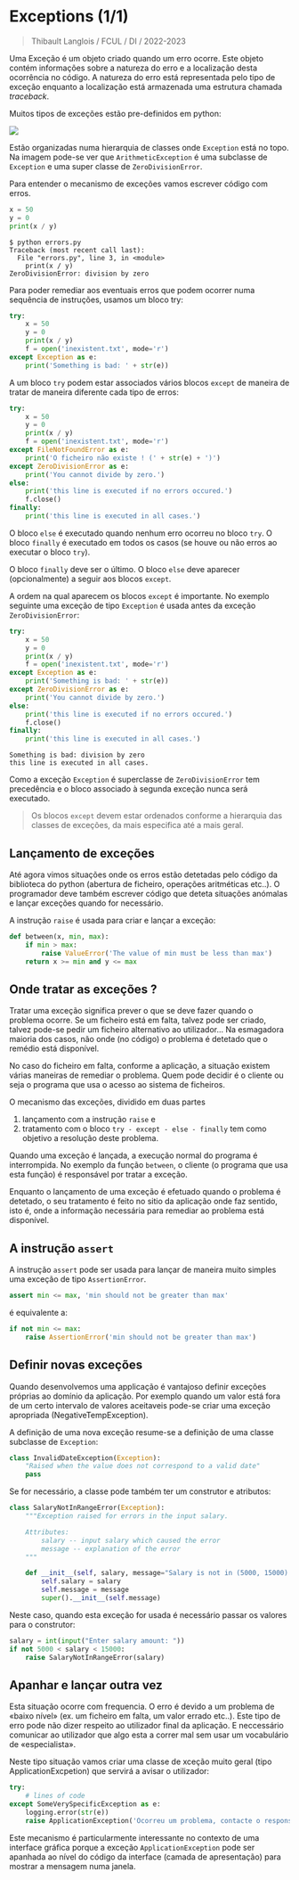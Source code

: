 # Exceptions (1/1)
> Thibault Langlois / FCUL / DI / 2022-2023

Uma Exceção é um objeto criado quando um erro ocorre. Este objeto contém informações sobre a natureza do erro e a localização desta ocorrência no código. A natureza do erro está representada pelo tipo de exceção enquanto a localização está armazenada uma estrutura chamada *traceback*.

Muitos tipos de exceções estão pre-definidos em python:

![](exceptions-hierarchy.png)

Estão organizadas numa hierarquia de classes onde `Exception` está no topo. Na imagem pode-se ver que `ArithmeticException` é uma subclasse de `Exception` e uma super classe de `ZeroDivisionError`.

Para entender o mecanismo de exceções vamos escrever código com erros.

```python
x = 50
y = 0
print(x / y)
```
```
$ python errors.py
Traceback (most recent call last):
  File "errors.py", line 3, in <module>
    print(x / y)
ZeroDivisionError: division by zero
```

Para poder remediar aos eventuais erros que podem ocorrer numa sequência de instruções, usamos um bloco try:

```python
try:
    x = 50
    y = 0
    print(x / y)
    f = open('inexistent.txt', mode='r')
except Exception as e:
    print('Something is bad: ' + str(e))
```
A um bloco `try` podem estar associados vários blocos `except` de maneira de tratar de maneira diferente cada tipo de erros: 

```python
try:
    x = 50
    y = 0
    print(x / y)
    f = open('inexistent.txt', mode='r')
except FileNotFoundError as e:
    print('O ficheiro não existe ! (' + str(e) + ')')
except ZeroDivisionError as e:
    print('You cannot divide by zero.')
else:
    print('this line is executed if no errors occured.')
    f.close()
finally:
    print('this line is executed in all cases.')
```

O bloco `else` é executado quando nenhum erro ocorreu no bloco `try`. O bloco `finally` é executado em todos os casos (se houve ou não erros ao executar o bloco `try`).

O bloco `finally` deve ser o último. O bloco `else` deve aparecer (opcionalmente) a seguir aos blocos `except`.

A ordem na qual aparecem os blocos `except` é importante. No exemplo seguinte uma exceção de tipo `Exception` é usada antes da exceção `ZeroDivisionError`:

```python
try:
    x = 50
    y = 0
    print(x / y)
    f = open('inexistent.txt', mode='r')
except Exception as e:
    print('Something is bad: ' + str(e))
except ZeroDivisionError as e:
    print('You cannot divide by zero.')
else:
    print('this line is executed if no errors occured.')
    f.close()
finally:
    print('this line is executed in all cases.')
```
```
Something is bad: division by zero
this line is executed in all cases.
```

Como a exceção `Exception` é superclasse de `ZeroDivisionError` tem precedência e o bloco associado à segunda exceção nunca será executado.

> Os blocos `except` devem estar ordenados conforme a hierarquia das classes de exceções, da mais especifica até a mais geral.

## Lançamento de exceções

Até agora vimos situações onde os erros estão detetadas pelo código da biblioteca do python (abertura de ficheiro, operações aritméticas etc..). O programador deve também escrever código que deteta situações anómalas e lançar exceções quando for necessário.

A instrução `raise` é usada para criar e lançar a exceção:

```python
def between(x, min, max):
    if min > max:
        raise ValueError('The value of min must be less than max') 
    return x >= min and y <= max
```

## Onde tratar as exceções ?

Tratar uma exceção significa prever o que se deve fazer quando o problema ocorre. Se um ficheiro está em falta, talvez pode ser criado, talvez pode-se pedir um ficheiro alternativo ao utilizador... Na esmagadora maioria dos casos, não onde (no código) o problema é detetado que o remédio está disponível. 

No caso do ficheiro em falta, conforme a aplicação, a situação existem várias maneiras de remediar o problema. Quem pode decidir é o cliente ou seja o programa que usa o acesso ao sistema de ficheiros.

O mecanismo das exceções, dividido em duas partes 
1. lançamento com a instrução `raise` e
2. tratamento com o bloco `try - except - else - finally` 
tem como objetivo a resolução deste problema.

Quando uma exceção é lançada, a execução normal do programa é interrompida. No exemplo da função `between`, o cliente (o programa que usa esta função) é responsável por tratar a exceção.  

Enquanto o lançamento de uma exceção é efetuado quando o problema é detetado, o seu tratamento é feito no sitio da aplicação onde faz sentido, isto é, onde a informação necessária para remediar ao problema está disponível.

## A instrução `assert` 

A instrução `assert` pode ser usada para lançar de maneira muito simples uma exceção de tipo `AssertionError`.

```python
assert min <= max, 'min should not be greater than max'
```
é equivalente a:
```python
if not min <= max:
    raise AssertionError('min should not be greater than max')
```

## Definir novas exceções

Quando desenvolvemos uma applicação é vantajoso definir exceções próprias ao domínio da aplicação. Por exemplo quando um valor está fora de um certo intervalo de valores aceitaveis pode-se criar uma exceção apropriada (NegativeTempException).

A definição de uma nova exceção resume-se a definição de uma classe subclasse de `Exception`:

```python
class InvalidDateException(Exception):
    "Raised when the value does not correspond to a valid date"
    pass
```

Se for necessário, a classe pode também ter um construtor e atributos:

```python
class SalaryNotInRangeError(Exception):
    """Exception raised for errors in the input salary.

    Attributes:
        salary -- input salary which caused the error
        message -- explanation of the error
    """

    def __init__(self, salary, message="Salary is not in (5000, 15000) range"):
        self.salary = salary
        self.message = message
        super().__init__(self.message)
```

Neste caso, quando esta exceção for usada é necessário passar os valores para o construtor:

```python
salary = int(input("Enter salary amount: "))
if not 5000 < salary < 15000:
    raise SalaryNotInRangeError(salary)
```

## Apanhar e lançar outra vez

Esta situação ocorre com frequencia. O erro é devido a um problema de
«baixo nível» (ex. um ficheiro em falta, um valor errado etc..). Este
tipo de erro pode não dizer respeito ao utilizador final da
aplicação. E neccessário comunicar ao utilizador que algo esta a
correr mal sem usar um vocabulário de «especialista».

Neste tipo situação vamos criar uma classe de xceção muito geral (tipo
ApplicationExcpetion) que servirá a avisar o utilizador:

```python
try:
    # lines of code
except SomeVerySpecificException as e:
    logging.error(str(e))
    raise ApplicationException('Ocorreu um problema, contacte o responsável.')
```

Este mecanismo é particularmente interessante no contexto de uma
interface gráfica porque a exceção `ApplicationException` pode ser
apanhada ao nível do código da interface (camada de apresentação) para
mostrar a mensagem numa janela.
